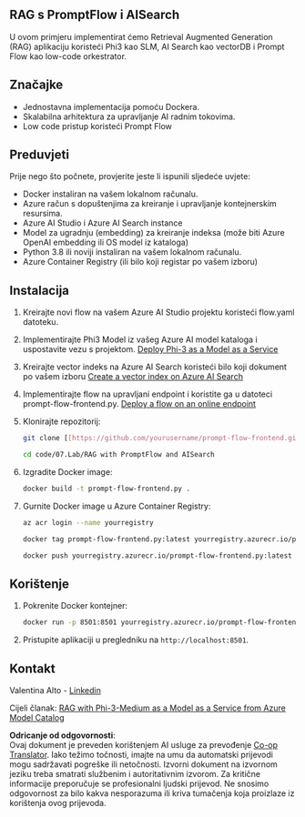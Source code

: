 <!--
CO_OP_TRANSLATOR_METADATA:
{
  "original_hash": "8ec74e4a49934dad78bc52dcb898359c",
  "translation_date": "2025-05-09T05:15:16+00:00",
  "source_file": "code/07.Lab/RAG_with_PromptFlow_and_AISearch/README.md",
  "language_code": "hr"
}
-->
## RAG s PromptFlow i AISearch

U ovom primjeru implementirat ćemo Retrieval Augmented Generation (RAG) aplikaciju koristeći Phi3 kao SLM, AI Search kao vectorDB i Prompt Flow kao low-code orkestrator.

## Značajke

- Jednostavna implementacija pomoću Dockera.
- Skalabilna arhitektura za upravljanje AI radnim tokovima.
- Low code pristup koristeći Prompt Flow

## Preduvjeti

Prije nego što počnete, provjerite jeste li ispunili sljedeće uvjete:

- Docker instaliran na vašem lokalnom računalu.
- Azure račun s dopuštenjima za kreiranje i upravljanje kontejnerskim resursima.
- Azure AI Studio i Azure AI Search instance
- Model za ugradnju (embedding) za kreiranje indeksa (može biti Azure OpenAI embedding ili OS model iz kataloga)
- Python 3.8 ili noviji instaliran na vašem lokalnom računalu.
- Azure Container Registry (ili bilo koji registar po vašem izboru)

## Instalacija

1. Kreirajte novi flow na vašem Azure AI Studio projektu koristeći flow.yaml datoteku.
2. Implementirajte Phi3 Model iz vašeg Azure AI model kataloga i uspostavite vezu s projektom. [Deploy Phi-3 as a Model as a Service](https://learn.microsoft.com/azure/machine-learning/how-to-deploy-models-phi-3?view=azureml-api-2&tabs=phi-3-mini)
3. Kreirajte vector indeks na Azure AI Search koristeći bilo koji dokument po vašem izboru [Create a vector index on Azure AI Search](https://learn.microsoft.com/azure/search/search-how-to-create-search-index?tabs=portal)
4. Implementirajte flow na upravljani endpoint i koristite ga u datoteci prompt-flow-frontend.py. [Deploy a flow on an online endpoint](https://learn.microsoft.com/azure/ai-studio/how-to/flow-deploy)
5. Klonirajte repozitorij:

    ```sh
    git clone [[https://github.com/yourusername/prompt-flow-frontend.git](https://github.com/microsoft/Phi-3CookBook.git)](https://github.com/microsoft/Phi-3CookBook.git)
    
    cd code/07.Lab/RAG with PromptFlow and AISearch
    ```

6. Izgradite Docker image:

    ```sh
    docker build -t prompt-flow-frontend.py .
    ```

7. Gurnite Docker image u Azure Container Registry:

    ```sh
    az acr login --name yourregistry
    
    docker tag prompt-flow-frontend.py:latest yourregistry.azurecr.io/prompt-flow-frontend.py:latest
    
    docker push yourregistry.azurecr.io/prompt-flow-frontend.py:latest
    ```

## Korištenje

1. Pokrenite Docker kontejner:

    ```sh
    docker run -p 8501:8501 yourregistry.azurecr.io/prompt-flow-frontend.py:latest
    ```

2. Pristupite aplikaciji u pregledniku na `http://localhost:8501`.

## Kontakt

Valentina Alto - [Linkedin](https://www.linkedin.com/in/valentina-alto-6a0590148/)

Cijeli članak: [RAG with Phi-3-Medium as a Model as a Service from Azure Model Catalog](https://medium.com/@valentinaalto/rag-with-phi-3-medium-as-a-model-as-a-service-from-azure-model-catalog-62e1411948f3)

**Odricanje od odgovornosti**:  
Ovaj dokument je preveden korištenjem AI usluge za prevođenje [Co-op Translator](https://github.com/Azure/co-op-translator). Iako težimo točnosti, imajte na umu da automatski prijevodi mogu sadržavati pogreške ili netočnosti. Izvorni dokument na izvornom jeziku treba smatrati službenim i autoritativnim izvorom. Za kritične informacije preporučuje se profesionalni ljudski prijevod. Ne snosimo odgovornost za bilo kakva nesporazuma ili kriva tumačenja koja proizlaze iz korištenja ovog prijevoda.